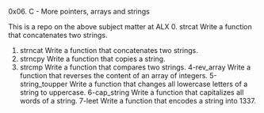 0x06. C - More pointers, arrays and strings

This is a repo on the above subject matter at ALX
0. strcat Write a function that concatenates two strings.
1. strncat Write a function that concatenates two strings.
2. strncpy Write a function that copies a string.
3. strcmp Write a function that compares two strings.
4-rev_array Write a function that reverses the content of an array of integers.
5-string_toupper Write a function that changes all lowercase letters of a string to uppercase.
6-cap_string Write a function that capitalizes all words of a string.
7-leet Write a function that encodes a string into 1337.

